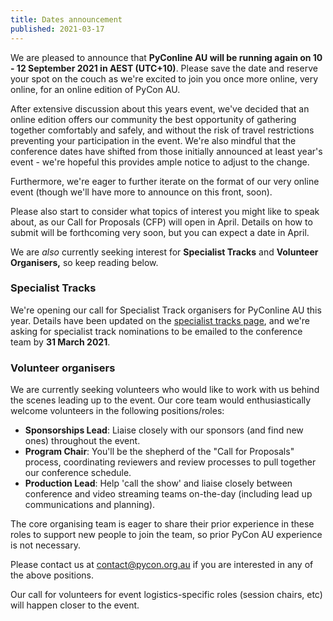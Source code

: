 ```yaml
---
title: Dates announcement
published: 2021-03-17
---
```


We are pleased to announce that **PyConline AU will be running again on 10 - 12 September 2021 in AEST (UTC+10)**.  Please save the date and reserve your spot on the couch as we're excited to join you once more online, very online, for an online edition of PyCon AU.

After extensive discussion about this years event, we've decided that an online edition offers our community the best opportunity of gathering together comfortably and safely, and without the risk of travel restrictions preventing your participation in the event. We're also mindful that the conference dates have shifted from those initially announced at least year's event - we're hopeful this provides ample notice to adjust to the change.

Furthermore, we're eager to further iterate on the format of our very online event (though we'll have more to announce on this front, soon).

Please also start to consider what topics of interest you might like to speak about, as our Call for Proposals (CFP) will open in April. Details on how to submit will be forthcoming very soon, but you can expect a date in April.

We are *also* currently seeking interest for **Specialist Tracks** and **Volunteer Organisers,** so keep reading below.

### Specialist Tracks

We're opening our call for Specialist Track organisers for PyConline AU this year. Details have been updated on the [specialist tracks page](/tracks), and we're asking for specialist track nominations to be emailed to the conference team by **31 March 2021**.

### Volunteer organisers

We are currently seeking volunteers who would like to work with us behind the scenes leading up to the event. Our core team would enthusiastically welcome volunteers in the following positions/roles: 

- **Sponsorships Lead**: Liaise closely with our sponsors (and find new ones) throughout the event.
- **Program Chair**: You'll be the shepherd of the "Call for Proposals" process, coordinating reviewers and review processes to pull together our conference schedule.
- **Production Lead**: Help 'call the show' and liaise closely between conference and video streaming teams on-the-day (including lead up communications and planning).

The core organising team is eager to share their prior experience in these roles to support new people to join the team, so prior PyCon AU experience is not necessary.

Please contact us at <a href="mailto:contact@pycon.org.au?subject=PyCon AU 2021 Volunteer interest - POSITION" target=_blank>contact@pycon.org.au</a> if you are interested in any of the above positions.

Our call for volunteers for event logistics-specific roles (session chairs, etc) will happen closer to the event.